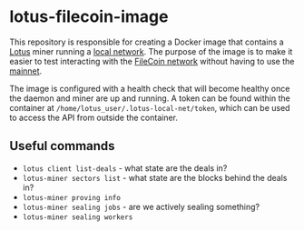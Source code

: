 # lotus-filecoin-image

This repository is responsible for creating a Docker image that contains a [Lotus](https://lotus.filecoin.io) miner
running a [local network](https://lotus.filecoin.io/lotus/developers/local-network/). The purpose of the image is to
make it easier to test interacting with the [FileCoin network](https://filecoin.io) without having to use the
[mainnet](https://docs.filecoin.io/networks/overview/#mainnet).

The image is configured with a health check that will become healthy once the daemon and miner are up and running. A
token can be found within the container at `/home/lotus_user/.lotus-local-net/token`, which can be used to access the
API from outside the container.


## Useful commands
* `lotus client list-deals` - what state are the deals in?
* `lotus-miner sectors list` - what state are the blocks behind the deals in?
* `lotus-miner proving info`
* `lotus-miner sealing jobs` - are we actively sealing something?
* `lotus-miner sealing workers`
